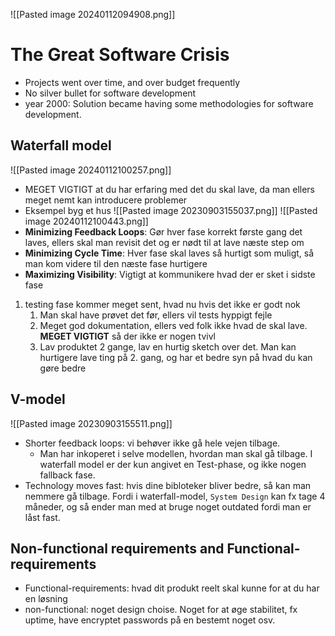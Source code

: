 ![[Pasted image 20240112094908.png]]

# The Great Software Crisis
- Projects went over time, and over budget frequently
- No silver bullet for software development
- year 2000: Solution became having some methodologies for software development.
## Waterfall model
![[Pasted image 20240112100257.png]]
- MEGET VIGTIGT at du har erfaring med det du skal lave, da man ellers meget nemt kan introducere problemer 
- Eksempel byg et hus
![[Pasted image 20230903155037.png]]
![[Pasted image 20240112100443.png]]
- **Minimizing Feedback Loops**: Gør hver fase korrekt første gang det laves, ellers skal man revisit det og er nødt til at lave næste step om
- **Minimizing Cycle Time**: Hver fase skal laves så hurtigt som muligt, så man kom videre til den næste fase hurtigere
- **Maximizing Visibility**: Vigtigt at kommunikere hvad der er sket i sidste fase
1. testing fase kommer meget sent, hvad nu hvis det ikke er godt nok
	1. Man skal have prøvet det før, ellers vil tests hyppigt fejle
	2. Meget god dokumentation, ellers ved folk ikke hvad de skal lave. **MEGET VIGTIGT** så der ikke er nogen tvivl
	3. Lav produktet 2 gange, lav en hurtig sketch over det. Man kan hurtigere lave ting på 2. gang, og har et bedre syn på hvad du kan gøre bedre
## V-model
![[Pasted image 20230903155511.png]]
- Shorter feedback loops: vi behøver ikke gå hele vejen tilbage.
	- Man har inkoperet i selve modellen, hvordan man skal gå tilbage. I waterfall model er der kun angivet en Test-phase, og ikke nogen fallback fase.
- Technology moves fast: hvis dine bibloteker bliver bedre, så kan man nemmere gå tilbage. Fordi i waterfall-model, `System Design` kan fx tage 4 måneder, og så ender man med at bruge noget outdated fordi man er låst fast.

## Non-functional requirements and Functional-requirements
- Functional-requirements: hvad dit produkt reelt skal kunne for at du har en løsning
- non-functional: noget design choise. Noget for at øge stabilitet, fx uptime, have encryptet passwords på en bestemt noget osv.